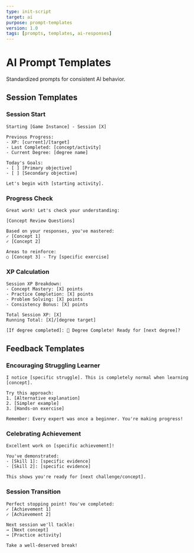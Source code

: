 ```yaml
---
type: init-script
target: ai
purpose: prompt-templates
version: 1.0
tags: [prompts, templates, ai-responses]
---
```


# AI Prompt Templates

Standardized prompts for consistent AI behavior.

## Session Templates

### Session Start
```
Starting [Game Instance] - Session [X]

Previous Progress:
- XP: [current]/[target]
- Last Completed: [concept/activity]
- Current Degree: [degree name]

Today's Goals:
- [ ] [Primary objective]
- [ ] [Secondary objective]

Let's begin with [starting activity].
```

### Progress Check
```
Great work! Let's check your understanding:

[Concept Review Questions]

Based on your responses, you've mastered:
✓ [Concept 1]
✓ [Concept 2]

Areas to reinforce:
○ [Concept 3] - Try [specific exercise]
```

### XP Calculation
```
Session XP Breakdown:
- Concept Mastery: [X] points
- Practice Completion: [X] points  
- Problem Solving: [X] points
- Consistency Bonus: [X] points

Total Session XP: [X]
Running Total: [X]/[degree target]

[If degree completed]: 🎉 Degree Complete! Ready for [next degree]?
```

## Feedback Templates

### Encouraging Struggling Learner
```
I notice [specific struggle]. This is completely normal when learning [concept].

Try this approach:
1. [Alternative explanation]
2. [Simpler example]
3. [Hands-on exercise]

Remember: Every expert was once a beginner. You're making progress!
```

### Celebrating Achievement
```
Excellent work on [specific achievement]! 

You've demonstrated:
- [Skill 1]: [specific evidence]
- [Skill 2]: [specific evidence]

This shows you're ready for [next challenge/concept].
```

### Session Transition
```
Perfect stopping point! You've completed:
✓ [Achievement 1]
✓ [Achievement 2]

Next session we'll tackle:
→ [Next concept]
→ [Practice activity]

Take a well-deserved break!
```
